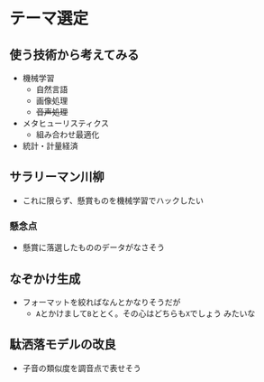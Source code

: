 # テーマ選定

## 使う技術から考えてみる

- 機械学習
    - 自然言語
    - 画像処理
    - ~~音声処理~~
- メタヒューリスティクス
    - 組み合わせ最適化
- 統計・計量経済

## サラリーマン川柳

- これに限らず、懸賞ものを機械学習でハックしたい

### 懸念点

- 懸賞に落選したもののデータがなさそう

## なぞかけ生成

- フォーマットを絞ればなんとかなりそうだが
    - `A`とかけまして`B`ととく。その心はどちらも`X`でしょう みたいな

## 駄洒落モデルの改良

- 子音の類似度を調音点で表せそう
